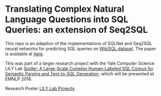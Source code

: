 # Translating Complex Natural Language Questions into SQL Queries: an extension of Seq2SQL

This repo is an adaption of the implementations of SQLNet and Seq2SQL neural networks for predicting SQL queries on [WikiSQL dataset](https://github.com/salesforce/WikiSQL). The paper is available at [here](https://arxiv.org/abs/1711.04436). 

This was part of a larger research project with the Yale Computer Science LILY Lab [Spider: A Large-Scale Complex Human-Labeled SQL Corpus for Semantic Parsing and Text-to-SQL Generation](https://yale-lily.github.io/bibtex/spider.txt), which will be presented at EMNLP 2018. 

Research Poster [LILY Lab Projects](https://yale-lily.github.io/projects_s2018/)

